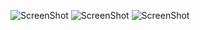 ![ScreenShot](https://i.postimg.cc/RNjJsgTV/Screenshot-1704784192.png})
![ScreenShot](https://i.postimg.cc/nXBj6qdK/Screenshot-1704784199.png})
![ScreenShot](https://i.postimg.cc/cKcKJ0Gr/Screenshot-1704784314.png})


